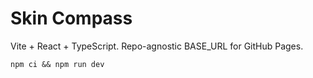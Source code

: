 # Skin Compass

Vite + React + TypeScript. Repo-agnostic BASE_URL for GitHub Pages.

`npm ci && npm run dev`
